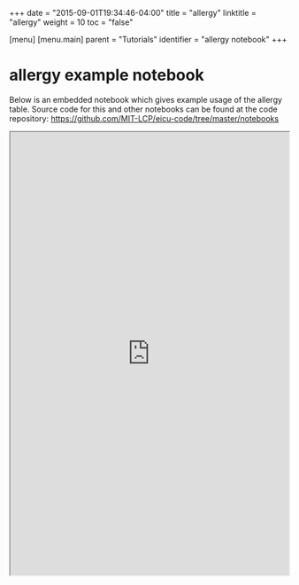 +++
date = "2015-09-01T19:34:46-04:00"
title = "allergy"
linktitle = "allergy"
weight = 10
toc = "false"

[menu]
  [menu.main]
    parent = "Tutorials"
    identifier = "allergy notebook"
+++

# allergy example notebook

Below is an embedded notebook which gives example usage of the allergy table.
Source code for this and other notebooks can be found at the code repository:
https://github.com/MIT-LCP/eicu-code/tree/master/notebooks

<iframe src="https://nbviewer.jupyter.org/github/MIT-LCP/eicu-code/blob/master/notebooks/allergy.ipynb" width="100%" height="800" scrolling="yes"></iframe>
